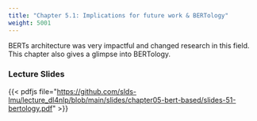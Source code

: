 ```yaml
---
title: "Chapter 5.1: Implications for future work & BERTology"
weight: 5001
---
```

BERTs architecture was very impactful and changed research in this field. This chapter also gives a glimpse into BERTology.

<!--more-->

<!--
### Lecture video

{{< video id="TfrSKiOecWI" >}}
-->

### Lecture Slides

{{< pdfjs file="https://github.com/slds-lmu/lecture_dl4nlp/blob/main/slides/chapter05-bert-based/slides-51-bertology.pdf" >}}


